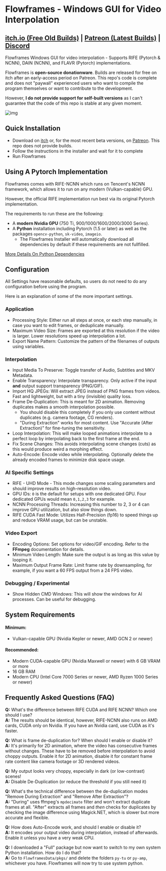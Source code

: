 # Flowframes - Windows GUI for Video Interpolation

## [itch.io (Free Old Builds)](https://nmkd.itch.io/flowframes) | [Patreon (Latest Builds)](https://www.patreon.com/n00mkrad) | [Discord](https://discord.com/invite/eJHD2NSJRe)

Flowframes Windows GUI for video interpolation - Supports RIFE (Pytorch & NCNN), DAIN (NCNN), and FLAVR (Pytorch) implementations.

Flowframes is **open-source donationware**. Builds are released for free on itch after an early-access period on Patreon. This repo's code is complete and does not "paywall" experienced users who want to compile the program themselves or want to contribute to the development.

However, **I do not provide support for self-built versions** as I can't guarantee that the code of this repo is stable at any given moment.

![img](https://i.imgur.com/HHZxUYo.png)

## Quick Installation

* Download on [itch](https://nmkd.itch.io/flowframes) or, for the most recent beta versions, on [Patreon](https://www.patreon.com/n00mkrad). This repo does not provide builds.
* Follow the instructions in the installer and wait for it to complete
* Run Flowframes



## Using A Pytorch Implementation

Flowframes comes with RIFE-NCNN which runs on Tencent's NCNN framework, which allows it to run on any modern (Vulkan-capable) GPU.

However, the official RIFE implementation run best via its original Pytorch implementation.

The requirements to run these are the following:

* A **modern Nvidia GPU** (750 Ti, 900/1000/1600/2000/3000 Series).
* A **Python** installation including Pytorch (1.5 or later) as well as the packages `opencv-python`, `sk-video`, `imageio`.
  * The Flowframes Installer will automatically download all dependencies by default if these requirements are not fullfilled.

[More Details On Python Dependencies](PythonDependencies.md)



## Configuration

All Settings have reasonable defaults, so users do not need to do any configuration before using the program.

Here is an explanation of some of the more important settings.

### Application

* Processing Style: Either run all steps at once, or each step manually, in case you want to edit frames, or deduplicate manually.
* Maximum Video Size: Frames are exported at this resolution if the video is larger. Lower resolutions speed up interpolation a lot.
* Export Name Pattern: Customize the pattern of the filenames of outputs using variables.

### Interpolation

* Input Media To Preserve: Toggle transfer of Audio, Subtitles and MKV Metadata.
* Enable Transparency: Interpolate transparency. Only active if the input **and** output support transparency (PNG/GIF).
* Import HQ JPEGs: Will extract JPEG instead of PNG frames from videos. Fast and lightweight, but with a tiny (invisible) quality loss.
* Frame De-Duplication: This is meant for 2D animation. Removing duplicates makes a smooth interpolation possible.
  * You should disable this completely if you only use content without duplicates (e.g. camera footage, CG renders).
  * "During Extraction" works for most content. Use "Accurate (After Extraction)" for fine-tuning the sensitivity.
* Loop Interpolation: This will make looped animations interpolate to a perfect loop by interpolating back to the first frame at the end.
* Fix Scene Changes: This avoids interpolating scene changes (cuts) as this would produce weird a morphing effect.
* Auto-Encode: Encode video while interpolating. Optionally delete the already encoded frames to minimize disk space usage.

### AI Specific Settings

* RIFE - UHD Mode - This mode changes some scaling parameters and should improve results on high-resolution video.
* GPU IDs: `0` is the default for setups with one dedicated GPU. Four dedicated GPUs would mean `0,1,2,3` for example.
* NCNN Processing Threads: Increasing this number to 2, 3 or 4 can improve GPU utilization, but also slow things down.
* RIFE CUDA Fast Mode: Utilizes Half-Precision (fp16) to speed things up and reduce VRAM usage, but can be unstable.

### Video Export

* Encoding Options: Set options for video/GIF encoding. Refer to the **FFmpeg** documentation for details.
* Minimum Video Length: Make sure the output is as long as this value by looping it.
* Maximum Output Frame Rate: Limit frame rate by downsampling, for example, if you want a 60 FPS output from a 24 FPS video.

### Debugging / Experimental

* Show Hidden CMD Windows: This will show the windows for AI processes. Can be useful for debugging.



## System Requirements

#### Minimum: 

* Vulkan-capable GPU (Nvidia Kepler or newer, AMD GCN 2 or newer)

#### Recommended: 

* Modern CUDA-capable GPU (Nvidia Maxwell or newer) with 6 GB VRAM or more
* 16 GB RAM
* Modern CPU (Intel Core 7000 Series or newer, AMD Ryzen 1000 Series or newer)



## Frequently Asked Questions (FAQ)

**Q:** What's the difference between RIFE CUDA and RIFE NCNN? Which one should I use?  
**A:** The results should be identical, however, RIFE-NCNN also runs on AMD cards, CUDA only on Nvidia. If you have an Nvidia card, use CUDA as it's faster.

**Q:** What is frame de-duplication for? When should I enable or disable it?  
**A:** It's primarily for 2D animation, where the video has consecutive frames without changes. These have to be removed before interpolation to avoid choppy outputs. Enable it for 2D animation, disable it for constant frame rate content like camera footage or 3D rendered videos.

**Q:** My output looks very choppy, especially in dark (or low-contrast) scenes!  
**A:** Disable De-Duplication (or reduce the threshold if you still need it)

**Q:** What's the technical difference between the de-duplication modes "Remove During Extraction" and "Remove After Extraction"?  
**A:** "During" uses ffmpeg's `mpdecimate` filter and won't extract duplicate frames at all. "After" extracts all frames and *then* checks for duplicates by checking the image difference using Magick.NET, which is slower but more accurate and flexible.

**Q:** How does Auto-Encode work, and should I enable or disable it?  
**A:** It encodes your output video during interpolation, instead of afterwards. Enable it unless you have a very weak CPU.

**Q:** I downloaded a "Full" package but now want to switch to my own system Python installation. How do I do that?  
**A:** Go to `FlowframesData/pkgs/` and delete the folders `py-tu` or `py-amp`, whichever you have. Flowframes will now try to use system python.